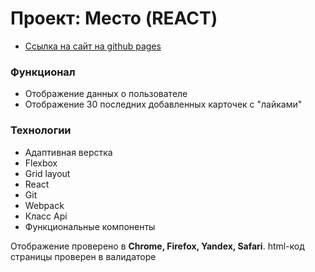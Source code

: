 # Проект: Место (REACT)

* [Ссылка на сайт на github pages](https://alekseimakhov.github.io/mesto-react/public/index.html)

### Функционал

* Отображение данных о пользователе
* Отображение 30 последних добавленных карточек с "лайками"

### Технологии

* Адаптивная верстка
* Flexbox
* Grid layout
* React
* Git
* Webpack
* Класс Api
* Функциональные компоненты

Отображение проверено в **Chrome, Firefox, Yandex, Safari**.
html-код страницы проверен в валидаторе
